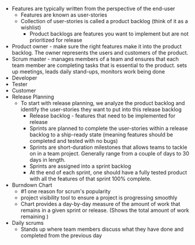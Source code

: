 - Features are typically written from the perspective of the end-user
	- Features are known as user-stories
	- Collection of user-stories is called a product backlog (think of it as a wishlist)
		- Product backlogs are features you want to implement but are not prioritized for release
- Product owner - make sure the right features make it into the product backlog. The owner represents the users and customers of the product.
- Scrum master - manages members of a team and ensures that each team member are completing tasks that is essential to the product. sets up meetings, leads daily stand-ups, monitors work being done
- Developer
- Tester
- Customer
- Release Planning
	- To start with release planning, we analyze the product backlog and identify the user-stories they want to put into this release backlog
		- Release backlog - features that need to be implemented for release 
		- Sprints are planned to complete the user-stories within a release backlog to a ship-ready state (meaning features should be completed and tested with no bugs)
		- Sprints are short-duration milestones that allows teams to tackle on in a team project. Generally range from a couple of days to 30 days in length. 
		- Sprints are assigned into a sprint backlog
		- At the end of each sprint, one should have a fully tested product with all the features of that sprint 100% complete.
- Burndown Chart 
	- #1 one reason for scrum's popularity
	- project visibility tool to ensure a project is progressing smoothly
	- Chart provides a day-by-day measure of the amount of work that remains in a given sprint or release.  (Shows the total amount of work remaining )
- Daily scrums
	- Stands up where team members discuss what they have done and completed from the previous day